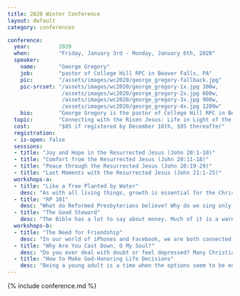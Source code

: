 ```yaml
---
title: 2020 Winter Conference
layout: default
category: conferences

conference:
  year:         2020
  when:         "Friday, January 3rd - Monday, January 6th, 2020"
  speaker:
    name:       "George Gregory"
    job:        "pastor of College Hill RPC in Beaver Falls, PA"
    pic:        "/assets/images/wc2020/george_gregory-fallback.jpg"
    pic-srcset: "/assets/images/wc2020/george_gregory-1x.jpg 300w,
                 /assets/images/wc2020/george_gregory-2x.jpg 600w,
                 /assets/images/wc2020/george_gregory-3x.jpg 900w,
                 /assets/images/wc2020/george_gregory-4x.jpg 1200w"
    bio:        "George Gregory is the pastor of College Hill RPC in Beaver Falls, PA."
  topic:        "Connecting with the Risen Jesus: Life in Light of the Resurrection"
  cost:         "$85 if registered by December 16th, $95 thereafter"
  registration:
  - is-open: false
  sessions:
  - title: "Joy and Hope in the Resurrected Jesus (John 20:1-10)"
  - title: "Comfort from the Resurrected Jesus (John 20:11-18)"
  - title: "Peace through the Resurrected Jesus (John 20:19-29)"
  - title: "Last Moments with the Resurrected Jesus (John 21:1-25)"
  workshops-a:
  - title: "Like a Tree Planted by Water"
    desc: "As with all living things, growth is essential for the Christian life - growth in knowledge, growth in faith, and growth in obedience. And no matter how long we have walked with the Lord, we should desire more of this growth in our lives. But what produces this kind of spiritual growth in us? This is what this workshop will address from God’s Word."
  - title: "RP 101"
    desc: "What do Reformed Presbyterians believe? Why do we sing only psalms without instruments and baptize our babies? In this workshop, we will answer these questions along with many more on the basics of RP theology and practice. Whether you are new to the RP Church or want a refresher, this workshop will help lay the foundation for you in these areas."
  - title: "The Good Steward"
    desc: "The Bible has a lot to say about money. Much of it is a warning not to love money, but it also teaches us how to be good stewards of the money God has given us. In this workshop, we will learn some of the key biblical principles regarding money, as well as practical help for managing your personal finances at this stage in your life."
  workshops-b:
  - title: "The Need for Friendship"
    desc: "In our world of iPhones and Facebook, we are both connected and disconnected from other people at the same time. We are connected in that we can send text messages and see posts, but disconnected in that we lack quality time. In fact, more people are lonely today because of these things. In this workshop, we will address this problem that many people are facing and see how God has provided us a solution in His design for true friendship."
  - title: "Why Are You Cast Down, O My Soul?"
    desc: "Do you ever deal with doubt or feel depressed? Many Christians say they do - and you may too. How are we to make sense of it? What are we to do about it? The Bible has much to say, which is what this workshop will seek to cover. Come find out how you can combat those pesky doubts and find more joy in the Lord."
  - title: "How to Make God-Honoring Life Decisions"
    desc: "Being a young adult is a time when the options seem to be endless and the pressure to make the right choice seems to be overwhelming. What are you to do? Which one to choose? In this workshop, we will learn how to discover God’s will and make good, biblically-informed decisions, so that you can have peace with the choices you make."
---
```

{% include conference.md %}
